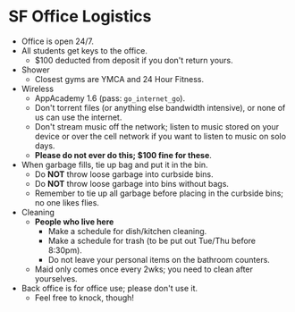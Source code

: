 # SF Office Logistics

* Office is open 24/7.
* All students get keys to the office.
  * $100 deducted from deposit if you don't return yours.
* Shower
  * Closest gyms are YMCA and 24 Hour Fitness.
* Wireless
  * AppAcademy 1.6 (pass: `go_internet_go`).
  * Don't torrent files (or anything else bandwidth intensive), or
    none of us can use the internet.
  * Don't stream music off the network; listen to music stored on your
    device or over the cell network if you want to listen to music on
    solo days.
  * **Please do not ever do this; $100 fine for these**.
* When garbage fills, tie up bag and put it in the bin.
  * Do **NOT** throw loose garbage into curbside bins.
  * Do **NOT** throw loose garbage into bins without bags.
  * Remember to tie up all garbage before placing in the curbside
    bins; no one likes flies.
* Cleaning
  * **People who live here**
    * Make a schedule for dish/kitchen cleaning.
    * Make a schedule for trash (to be put out Tue/Thu before 8:30pm).
    * Do not leave your personal items on the bathroom counters.
  * Maid only comes once every 2wks; you need to clean after
    yourselves.
* Back office is for office use; please don't use it.
  * Feel free to knock, though!
